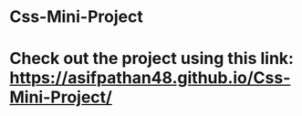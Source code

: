 ﻿# Css-Mini-Project

# Check out the project using this link: https://asifpathan48.github.io/Css-Mini-Project/

